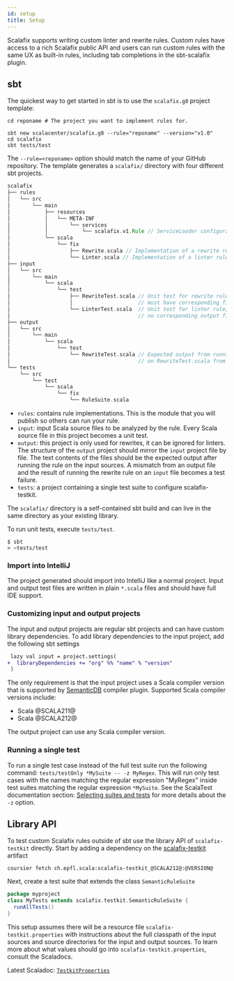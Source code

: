 ```yaml
---
id: setup
title: Setup
---
```


Scalafix supports writing custom linter and rewrite rules. Custom rules have
access to a rich Scalafix public API and users can run custom rules with the
same UX as built-in rules, including tab completions in the sbt-scalafix plugin.

## sbt

The quickest way to get started in sbt is to use the `scalafix.g8` project
template:

```
cd reponame # The project you want to implement rules for.

sbt new scalacenter/scalafix.g8 --rule="reponame" --version="v1.0"
cd scalafix
sbt tests/test
```

The `--rule=<reponame>` option should match the name of your GitHub repository.
The template generates a `scalafix/` directory with four different sbt projects.

```scala
scalafix
├── rules
│   └── src
│       └── main
│           ├── resources
│           │   └── META-INF
│           │       └── services
│           │           └── scalafix.v1.Rule // ServiceLoader configuration to load rule
│           └── scala
│               └── fix
│                   ├── Rewrite.scala // Implementation of a rewrite rule
│                   └── Linter.scala // Implementation of a linter rule
├── input
│   └── src
│       └── main
│           └── scala
│               └── test
│                   ├── RewriteTest.scala // Unit test for rewrite rule,
│                   │                     // must have corresponding file in output.
│                   └── LinterTest.scala  // Unit test for linter rule,
│                                         // no corresponding output file needed.
├── output
│   └── src
│       └── main
│           └── scala
│               └── test
│                   └── RewriteTest.scala // Expected output from running rewrite
│                                         // on RewriteTest.scala from input project
└── tests
    └── src
        └── test
            └── scala
                └── fix
                    └── RuleSuite.scala
```

- `rules`: contains rule implementations. This is the module that you will
  publish so others can run your rule.
- `input`: input Scala source files to be analyzed by the rule. Every Scala
  source file in this project becomes a unit test.
- `output`: this project is only used for rewrites, it can be ignored for
  linters. The structure of the `output` project should mirror the `input`
  project file by file. The text contents of the files should be the expected
  output after running the rule on the input sources. A mismatch from an output
  file and the result of running the rewrite rule on an `input` file becomes a
  test failure.
- `tests`: a project containing a single test suite to configure
  scalafix-testkit.

The `scalafix/` directory is a self-contained sbt build and can live in the same
directory as your existing library.

To run unit tests, execute `tests/test`.

```
$ sbt
> ~tests/test
```

### Import into IntelliJ

The project generated should import into IntelliJ like a normal project. Input
and output test files are written in plain `*.scala` files and should have full
IDE support.

### Customizing input and output projects

The input and output projects are regular sbt projects and can have custom
library dependencies. To add library dependencies to the input project, add the
following sbt settings

```diff
 lazy val input = project.settings(
+  libraryDependencies += "org" %% "name" % "version"
 )
```

The only requirement is that the input project uses a Scala compiler version
that is supported by
[SemanticDB](https://github.com/scalameta/scalameta/blob/master/semanticdb/semanticdb3/semanticdb3.md)
compiler plugin. Supported Scala compiler versions include:

- Scala @SCALA211@
- Scala @SCALA212@

The output project can use any Scala compiler version.

### Running a single test

To run a single test case instead of the full test suite run the following
command: `tests/testOnly *MySuite -- -z MyRegex`. This will run only test cases
with the names matching the regular expression "MyRegex" inside test suites
matching the regular expression `*MySuite`. See the ScalaTest documentation
section:
[Selecting suites and tests](http://www.scalatest.org/user_guide/using_the_runner#selectingSuitesAndTests)
for more details about the `-z` option.

## Library API

To test custom Scalafix rules outside of sbt use the library API of
`scalafix-testkit` directly. Start by adding a dependency on the
[scalafix-testkit](https://search.maven.org/artifact/ch.epfl.scala/scalafix-testkit_@SCALA212@/@VERSION@/jar)
artifact

```
coursier fetch ch.epfl.scala:scalafix-testkit_@SCALA212@:@VERSION@
```

Next, create a test suite that extends the class `SemanticRuleSuite`

```scala
package myproject
class MyTests extends scalafix.testkit.SemanticRuleSuite {
  runAllTests()
}
```

This setup assumes there will be a resource file `scalafix-testkit.properties`
with instructions about the full classpath of the input sources and source
directories for the input and output sources. To learn more about what values
should go into `scalafix-testkit.properties`, consult the Scaladocs.

Latest Scaladoc:
[`TestkitProperties`](https://static.javadoc.io/ch.epfl.scala/scalafix-testkit_@SCALA212@/@VERSION@/scalafix/testkit/TestkitProperties.html)
